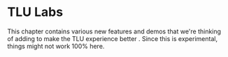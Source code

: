 # TLU Labs

This chapter contains various new features and demos that we're thinking of adding to make the TLU experience better
. Since this is experimental, things might not work 100% here.